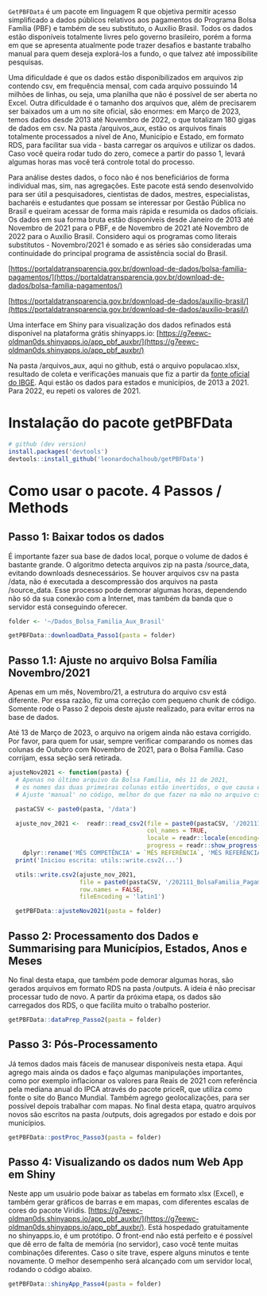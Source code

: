 `GetPBFData` é um pacote em linguagem R que objetiva permitir acesso simplificado a dados públicos relativos aos pagamentos do Programa Bolsa Família (PBF) e também de seu substituto, o Auxílio Brasil. Todos os dados estão disponíveis totalmente livres pelo governo brasileiro, porém a forma em que se apresenta atualmente pode trazer desafios e bastante trabalho manual para quem deseja explorá-los a fundo, o que talvez até impossibilite pesquisas.

Uma dificuldade é que os dados estão disponibilizados em arquivos zip contendo csv, em frequência mensal, com cada arquivo possuindo 14 milhões de linhas, ou seja, uma planilha que não é possível de ser aberta no Excel. Outra dificuldade é o tamanho dos arquivos que, além de precisarem ser baixados um a um no site oficial, são enormes: em Março de 2023, temos dados desde 2013 até Novembro de 2022, o que totalizam 180 gigas de dados em csv. Na pasta /arquivos_aux, estão os arquivos finais totalmente processados a nível de Ano, Município e Estado, em formato RDS, para facilitar sua vida - basta carregar os arquivos e utilizar os dados. Caso você queira rodar tudo do zero, comece a partir do passo 1, levará algumas horas mas você terá controle total do processo.

Para análise destes dados, o foco não é nos beneficiários de forma individual mas, sim, nas agregações. Este pacote está sendo desenvolvido para ser útil a pesquisadores, cientistas de dados, mestres, especialistas, bacharéis e estudantes que possam se interessar por Gestão Pública no Brasil e queiram acessar de forma mais rápida e resumida os dados oficiais. Os dados em sua forma bruta estão disponíveis desde Janeiro de 2013 até Novembro de 2021 para o PBF, e de Novembro de 2021 até Novembro de 2022 para o Auxílio Brasil. Considero aqui os programas como literais substitutos - Novembro/2021 é somado e as séries são consideradas uma continuidade do principal programa de assistência social do Brasil.

[https://portaldatransparencia.gov.br/download-de-dados/bolsa-familia-pagamentos/](https://portaldatransparencia.gov.br/download-de-dados/bolsa-familia-pagamentos/)

[https://portaldatransparencia.gov.br/download-de-dados/auxilio-brasil/](https://portaldatransparencia.gov.br/download-de-dados/auxilio-brasil/)

Uma interface em Shiny para visualização dos dados refinados está disponível na plataforma grátis shinyapps.io:  [https://g7eewc-oldman0ds.shinyapps.io/app_pbf_auxbr/](https://g7eewc-oldman0ds.shinyapps.io/app_pbf_auxbr/)

Na pasta /arquivos_aux, aqui no github, está o arquivo populacao.xlsx, resultado de coleta e verificações manuais que fiz a partir da [fonte oficial do IBGE](https://www.ibge.gov.br/estatisticas/sociais/populacao/9103-estimativas-de-populacao.html?edicao=17283&t=downloads). Aqui estão os dados para estados e municípios, de 2013 a 2021. Para 2022, eu repeti os valores de 2021.


# Instalação do pacote getPBFData

```r
# github (dev version)
install.packages('devtools')
devtools::install_github('leonardochalhoub/getPBFData')
```

# Como usar o pacote. 4 Passos / Methods

## Passo 1: Baixar todos os dados
É importante fazer sua base de dados local, porque o volume de dados é bastante grande. O algoritmo detecta arquivos zip na pasta /source_data, evitando downloads desnecessários. Se houver arquivos csv na pasta /data, não é executada a descompressão dos arquivos na pasta /source_data. Esse processo pode demorar algumas horas, dependendo não só da sua conexão com a Internet, mas também da banda que o servidor está conseguindo oferecer.

```r
folder <- '~/Dados_Bolsa_Familia_Aux_Brasil'

getPBFData::downloadData_Passo1(pasta = folder)
```

## Passo 1.1: Ajuste no arquivo Bolsa Família Novembro/2021
Apenas em um mês, Novembro/21, a estrutura do arquivo csv está diferente. Por essa razão, fiz uma correção com pequeno chunk de código. Somente rode o Passo 2 depois deste ajuste realizado, para evitar erros na base de dados.

Até 13 de Março de 2023, o arquivo na origem ainda não estava corrigido. Por favor, para quem for usar, sempre verificar comparando os nomes das colunas de Outubro com Novembro de 2021, para o Bolsa Família. Caso corrijam, essa seção será retirada.

```r
ajusteNov2021 <- function(pasta) {
  # Apenas no último arquivo da Bolsa Família, mês 11 de 2021,
  # os nomes das duas primeiras colunas estão invertidos, o que causa erro no algoritmo depois.
  # Ajuste 'manual' no código, melhor do que fazer na mão no arquivo csv

  pastaCSV <- paste0(pasta, '/data')

  ajuste_nov_2021 <-  readr::read_csv2(file = paste0(pastaCSV, '/202111_BolsaFamilia_Pagamentos.csv'),
                                       col_names = TRUE,
                                       locale = readr::locale(encoding="latin1"),
                                       progress = readr::show_progress()) |>
    dplyr::rename('MÊS COMPETÊNCIA' = `MÊS REFERÊNCIA`, 'MÊS REFERÊNCIA' = `MÊS COMPETÊNCIA`)
  print('Iniciou escrita: utils::write.csv2(...')

  utils::write.csv2(ajuste_nov_2021,
                    file = paste0(pastaCSV, '/202111_BolsaFamilia_Pagamentos.csv'),
                    row.names = FALSE,
                    fileEncoding = 'latin1')

  getPBFData::ajusteNov2021(pasta = folder)
```

## Passo 2: Processamento dos Dados e Summarising para Municípios, Estados, Anos e Meses

No final desta etapa, que também pode demorar algumas horas, são gerados arquivos em formato RDS na pasta /outputs. A ideia é não precisar processar tudo de novo. A partir da próxima etapa, os dados são carregados dos RDS, o que facilita muito o trabalho posterior.

```r
getPBFData::dataPrep_Passo2(pasta = folder)
```

## Passo 3: Pós-Processamento

Já temos dados mais fáceis de manusear disponíveis nesta etapa. Aqui agrego mais ainda os dados e faço algumas manipulações importantes, como por exemplo inflacionar os valores para Reais de 2021 com referência pela mediana anual do IPCA através do pacote priceR, que utiliza como fonte o site do Banco Mundial. Também agrego geolocalizações, para ser possível depois trabalhar com mapas. No final desta etapa, quatro arquivos novos são escritos na pasta /outputs, dois agregados por estado e dois por municípios.

```r
getPBFData::postProc_Passo3(pasta = folder)
```

## Passo 4: Visualizando os dados num Web App em Shiny
Neste app um usuário pode baixar as tabelas em formato xlsx (Excel), e também gerar gráficos de barras e em mapas, com diferentes escalas de cores do pacote Viridis. [https://g7eewc-oldman0ds.shinyapps.io/app_pbf_auxbr/](https://g7eewc-oldman0ds.shinyapps.io/app_pbf_auxbr/).
Está hospedado gratuitamente no shinyapps.io, é um protótipo. O front-end não está perfeito e é possível que dê erro de falta de memória (no servidor), caso você tente muitas combinações diferentes. Caso o site trave, espere alguns minutos e tente novamente. O melhor desempenho será alcançado com um servidor local, rodando o código abaixo.

```r
getPBFData::shinyApp_Passo4(pasta = folder)
```


